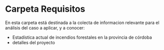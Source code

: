 # Carpeta Requisitos

En esta carpeta está destinada a la colecta de informacion relevante para el análisis del caso a aplicar, y a conocer:

- Estadística actual de incendios forestales en la provincia de córdoba
- detalles del proyecto  



